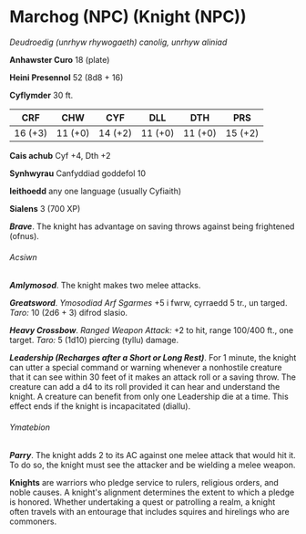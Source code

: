 # Marchog (NPC) (Knight (NPC))

*Deudroedig (unrhyw rhywogaeth) canolig, unrhyw aliniad*

**Anhawster Curo** 18 (plate)

**Heini Presennol** 52 (8d8 + 16)

**Cyflymder** 30 ft.

| CRF     | CHW     | CYF     | DLL     | DTH     | PRS     |
|---------|---------|---------|---------|---------|---------|
| 16 (+3) | 11 (+0) | 14 (+2) | 11 (+0) | 11 (+0) | 15 (+2) |

**Cais achub** Cyf +4, Dth +2

**Synhwyrau** Canfyddiad goddefol 10

**Ieithoedd** any one language (usually Cyfiaith)

**Sialens** 3 (700 XP)

***Brave***. The knight has advantage on saving throws against being frightened (ofnus).

###### Acsiwn

***Amlymosod***. The knight makes two melee attacks.

***Greatsword***. *Ymosodiad Arf Sgarmes* +5 i fwrw, cyrraedd 5 tr., un targed. *Taro:* 10 (2d6 + 3) difrod slasio.

***Heavy Crossbow***. *Ranged Weapon Attack:* +2 to hit, range 100/400 ft., one target. *Taro:* 5 (1d10) piercing (tyllu) damage.

***Leadership (Recharges after a Short or Long Rest)***. For 1 minute, the knight can utter a special command or warning whenever a nonhostile creature that it can see within 30 feet of it makes an attack roll or a saving throw. The creature can add a d4 to its roll provided it can hear and understand the knight. A creature can benefit from only one Leadership die at a time. This effect ends if the knight is incapacitated (diallu).

###### Ymatebion

***Parry***. The knight adds 2 to its AC against one melee attack that would hit it. To do so, the knight must see the attacker and be wielding a melee weapon.

**Knights** are warriors who pledge service to rulers, religious orders, and noble causes. A knight's alignment determines the extent to which a pledge is honored. Whether undertaking a quest or patrolling a realm, a knight often travels with an entourage that includes squires and hirelings who are commoners.